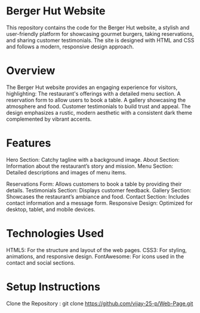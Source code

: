 # Berger Hut Website

This repository contains the code for the Berger Hut website, a stylish and user-friendly platform for showcasing gourmet burgers, taking reservations, and sharing customer testimonials. The site is designed with HTML and CSS and follows a modern, responsive design approach.

# Overview

The Berger Hut website provides an engaging experience for visitors, highlighting:
The restaurant's offerings with a detailed menu section.
A reservation form to allow users to book a table.
A gallery showcasing the atmosphere and food.
Customer testimonials to build trust and appeal.
The design emphasizes a rustic, modern aesthetic with a consistent dark theme complemented by vibrant accents.

# Features

Hero Section: Catchy tagline with a background image.
About Section: Information about the restaurant’s story and mission.
Menu Section: Detailed descriptions and images of menu items.

Reservations Form: Allows customers to book a table by providing their details.
Testimonials Section: Displays customer feedback.
Gallery Section: Showcases the restaurant’s ambiance and food.
Contact Section: Includes contact information and a message form.
Responsive Design: Optimized for desktop, tablet, and mobile devices.

# Technologies Used

HTML5: For the structure and layout of the web pages.
CSS3: For styling, animations, and responsive design.
FontAwesome: For icons used in the contact and social sections.

# Setup Instructions

Clone the Repository : 
          git clone https://github.com/vijay-25-p/Web-Page.git
